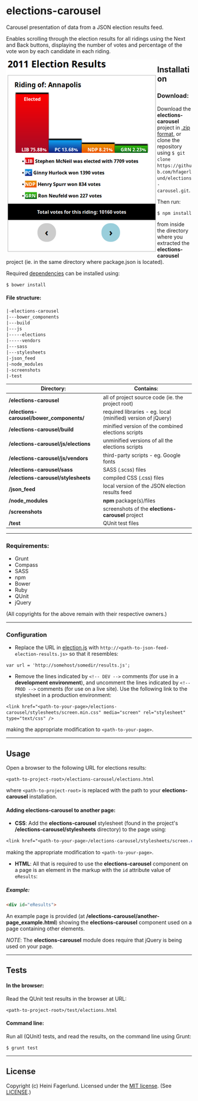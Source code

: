 # elections-carousel
Carousel presentation of data from a JSON election results feed.

Enables scrolling through the election results for all ridings using the Next and Back buttons, displaying the number of votes and percentage of the vote won by each candidate in each riding.

<img style="max-width:100%;" alt="screenshot of elections-carousel page" src="/screenshots/screenshot_elections-html.png" align="left" />

## Installation
### Download:
Download the **elections-carousel** project in [.zip format](https://github.com/hfagerlund/elections-carousel/archive/master.zip), or clone the repository using `$ git clone https://github.com/hfagerlund/elections-carousel.git`.

Then run:
```
$ npm install
```
from inside the directory where you extracted the **elections-carousel** project (ie. in the same directory where package.json is located).

Required [dependencies](https://github.com/hfagerlund/elections-carousel#requirements) can be installed using:
```
$ bower install
```

#### File structure:
```
|-elections-carousel
|---bower_components
|---build
|---js
|-----elections
|-----vendors
|---sass
|---stylesheets
|-json_feed
|-node_modules
|-screenshots
|-test
```
| Directory:  | Contains: |
| ------------- | ------------- |
| **/elections-carousel**  | all of project source code (ie. the project root)  |
| **/elections-carousel/bower_components/**  | required libraries - eg. local (minified) version of jQuery)  |
| **/elections-carousel/build** | minified version of the combined elections scripts  |
| **/elections-carousel/js/elections**  | unminified versions of all the elections scripts  |
| **/elections-carousel/js/vendors**  | third-party scripts - eg. Google fonts |
| **/elections-carousel/sass**  | SASS (.scss) files |
| **/elections-carousel/stylesheets**  | compiled CSS (.css) files |
| **/json_feed**  | local version of the JSON election results feed  |
| **/node_modules**  | **npm** package(s)/files |
| **/screenshots**  | screenshots of the **elections-carousel** project |
| **/test**  | QUnit test files |
- - -
### Requirements:
- Grunt
- Compass
- SASS
- npm
- Bower
- Ruby
- QUnit
- jQuery

(All copyrights for the above remain with their respective owners.)
- - -
### Configuration
* Replace the URL in [election.js](https://github.com/hfagerlund/elections-carousel/blob/master/elections-carousel/js/elections/election.js) with `http://<path-to-json-feed-election-results.js>` so that it resembles:
```
var url = 'http://somehost/somedir/results.js';
```
* Remove the lines indicated by `<!-- DEV -->` comments (for use in a **development environment**), and uncomment the lines indicated by `<!-- PROD -->` comments (for use on a live site). Use the following link to the stylesheet in a production environment:

```
<link href="<path-to-your-page>/elections-carousel/stylesheets/screen.min.css" media="screen" rel="stylesheet" type="text/css" />
```
making the appropriate modification to `<path-to-your-page>`.
- - -
## Usage
Open a browser to the following URL for elections results:
```
<path-to-project-root>/elections-carousel/elections.html

```
where `<path-to-project-root>` is replaced with the path to your **elections-carousel** installation.

#### Adding elections-carousel to another page:
* **CSS**: Add the **elections-carousel** stylesheet (found in the project's **/elections-carousel/stylesheets** directory) to the page using:
```css 
<link href="<path-to-your-page>/elections-carousel/stylesheets/screen.css" media="screen" rel="stylesheet" type="text/css" />
```
making the appropriate modification to `<path-to-your-page>`.

* **HTML**: All that is required to use the **elections-carousel** component on a page is an element in the markup with the `id` attribute value of `eResults`:

##### Example:
```html
<div id="eResults">
```
An example page is provided (at **/elections-carousel/another-page_example.html**) showing the **elections-carousel** component used on a page containing other elements.

_NOTE_: The **elections-carousel** module does require that jQuery is being used on your page.
- - -
## Tests

#### In the browser:
Read the QUnit test results in the browser at URL:
```
<path-to-project-root>/test/elections.html

```

#### Command line:
Run all (QUnit) tests, and read the results, on the command line using Grunt:

```
$ grunt test

```
- - -
## License
Copyright (c) Heini Fagerlund. Licensed under the [MIT license](http://opensource.org/licenses/mit-license.php).
(See [LICENSE](https://github.com/hfagerlund/elections-carousel/blob/master/LICENSE).)
